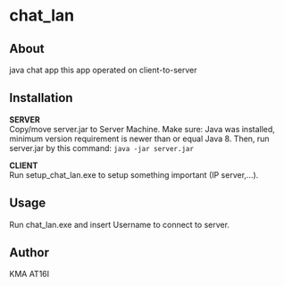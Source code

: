 # chat_lan
About
---
java chat app
this app operated on client-to-server

Installation
---
__SERVER__  
Copy/move server.jar to Server Machine. Make sure: Java was installed, minimum version requirement is newer than or equal Java 8. 
Then, run server.jar by this command:
    `java -jar server.jar`
  
__CLIENT__  
Run setup_chat_lan.exe to setup something important (IP server,...).  

Usage
---
Run chat_lan.exe and insert Username to connect to server.  

Author
---
KMA AT16I
